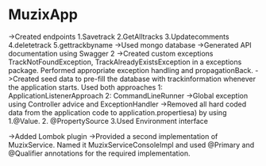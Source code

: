 # MuzixApp
->Created endpoints
1.Savetrack
2.GetAlltracks
3.Updatecomments
4.deletetrack
5.gettrackbyname
->Used mongo database
->Generated API documentation using Swagger 2
->Created custom exceptions TrackNotFoundException, TrackAlreadyExistsException in a exceptions package.
  Performed appropriate exception handling and propagationBack.
->Created seed data to pre-fill the database with trackinformation whenever the application starts.
  Used both approaches
      1: ApplicationListener<ContextRefreshedEvent>Approach
      2: CommandLineRunner
->Global exception using Controller advice and ExceptionHandler
->Removed all hard coded data from the application code to application.propertiesa)
      by using
      1.@Value.
      2. @PropertySource
      3.Used Environment interface
    
->Added Lombok plugin
->Provided a second implementation of MuzixService.
   Named it MuzixServiceConsoleImpl and
   used @Primary and @Qualifier annotations for the required implementation.

